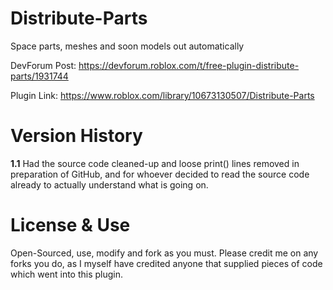 # Distribute-Parts
Space parts, meshes and soon models out automatically

DevForum Post: https://devforum.roblox.com/t/free-plugin-distribute-parts/1931744

Plugin Link: https://www.roblox.com/library/10673130507/Distribute-Parts

# Version History

**1.1**
Had the source code cleaned-up and loose print() lines removed in preparation of GitHub, and for whoever decided to read the source code already to actually understand what is going on.

# License & Use
Open-Sourced, use, modify and fork as you must. Please credit me on any forks you do, as I myself have credited anyone that supplied pieces of code which went into this plugin.
